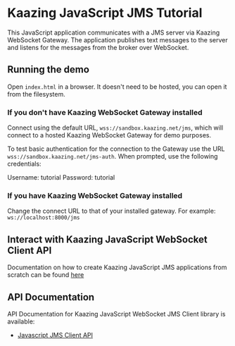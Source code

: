 # Kaazing JavaScript JMS Tutorial

This JavaScript application communicates with a JMS server via Kaazing WebSocket Gateway. The application publishes text messages to the server and listens for the messages from the broker over WebSocket.

## Running the demo

Open `index.html` in a browser. It doesn't need to be hosted, you can open it from the filesystem.

### If you don't have Kaazing WebSocket Gateway installed

Connect using the default URL, `wss://sandbox.kaazing.net/jms`, which will connect to a hosted Kaazing WebSocket Gateway for demo purposes.

To test basic authentication for the connection to the Gateway use the URL `wss://sandbox.kaazing.net/jms-auth`. When prompted, use the following credentials:

Username: tutorial
Password: tutorial

### If you have Kaazing WebSocket Gateway installed

Change the connect URL to that of your installed gateway. For example: `ws://localhost:8000/jms`

## Interact with Kaazing JavaScript WebSocket Client API

Documentation on how to create Kaazing JavaScript JMS applications from scratch can be found [here](http://kaazing.com/doc/5.0/jms_client_docs/dev-js/o_dev_js.html)

## API Documentation

API Documentation for Kaazing JavaScript WebSocket JMS Client library is available:

* [Javascript JMS Client API](https://kaazing.com/doc/5.0/jms_client_docs/apidoc/client/javascript/jms/index.html?JmsConnectionFactory)
